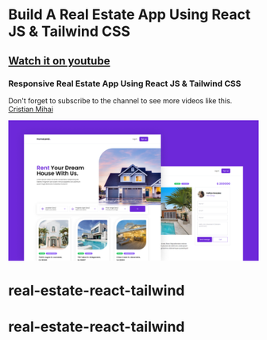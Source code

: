 # Build A Real Estate App Using React JS & Tailwind CSS
## [Watch it on youtube](https://youtu.be/CHe_QJcTK5Y)
### Responsive Real Estate App Using React JS & Tailwind CSS
Don't forget to subscribe to the channel to see more videos like this. [Cristian Mihai](https://www.youtube.com/channel/UC5dPmW7ZTsLyIqd-M4cs8EA)

![](preview.png)
# real-estate-react-tailwind
# real-estate-react-tailwind
